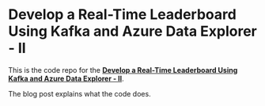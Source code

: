 # Develop a Real-Time Leaderboard Using Kafka and Azure Data Explorer - II

This is the code repo for the [**Develop a Real-Time Leaderboard Using Kafka and Azure Data Explorer - II**][1].

The blog post explains what the code does.


[1]: https://nielsberglund.com/post/2023-04-03-develop-a-real-time-leaderboard-using-kafka-and-azure-data-explorer---ii/
